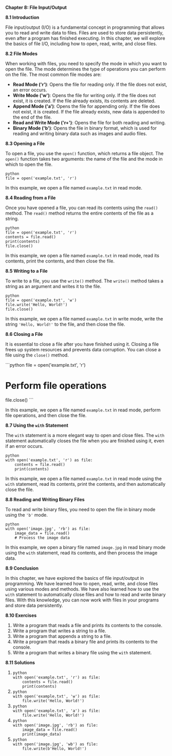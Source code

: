 <p><strong>Chapter 8: File Input/Output</strong></p>

<p><strong>8.1 Introduction</strong></p>

<p>File input/output (I/O) is a fundamental concept in programming that allows you to read and write data to files. Files are used to store data persistently, even after a program has finished executing. In this chapter, we will explore the basics of file I/O, including how to open, read, write, and close files.</p>

<p><strong>8.2 File Modes</strong></p>

<p>When working with files, you need to specify the mode in which you want to open the file. The mode determines the type of operations you can perform on the file. The most common file modes are:</p>

<ul>
<li><strong>Read Mode ('r')</strong>: Opens the file for reading only. If the file does not exist, an error occurs.</li>
<li><strong>Write Mode ('w')</strong>: Opens the file for writing only. If the file does not exist, it is created. If the file already exists, its contents are deleted.</li>
<li><strong>Append Mode ('a')</strong>: Opens the file for appending only. If the file does not exist, it is created. If the file already exists, new data is appended to the end of the file.</li>
<li><strong>Read and Write Mode ('r+')</strong>: Opens the file for both reading and writing.</li>
<li><strong>Binary Mode ('b')</strong>: Opens the file in binary format, which is used for reading and writing binary data such as images and audio files.</li>
</ul>

<p><strong>8.3 Opening a File</strong></p>

<p>To open a file, you use the <code>open()</code> function, which returns a file object. The <code>open()</code> function takes two arguments: the name of the file and the mode in which to open the file.</p>

<p><code>python
file = open('example.txt', 'r')
</code></p>

<p>In this example, we open a file named <code>example.txt</code> in read mode.</p>

<p><strong>8.4 Reading from a File</strong></p>

<p>Once you have opened a file, you can read its contents using the <code>read()</code> method. The <code>read()</code> method returns the entire contents of the file as a string.</p>

<p><code>python
file = open('example.txt', 'r')
contents = file.read()
print(contents)
file.close()
</code></p>

<p>In this example, we open a file named <code>example.txt</code> in read mode, read its contents, print the contents, and then close the file.</p>

<p><strong>8.5 Writing to a File</strong></p>

<p>To write to a file, you use the <code>write()</code> method. The <code>write()</code> method takes a string as an argument and writes it to the file.</p>

<p><code>python
file = open('example.txt', 'w')
file.write('Hello, World!')
file.close()
</code></p>

<p>In this example, we open a file named <code>example.txt</code> in write mode, write the string <code>'Hello, World!'</code> to the file, and then close the file.</p>

<p><strong>8.6 Closing a File</strong></p>

<p>It is essential to close a file after you have finished using it. Closing a file frees up system resources and prevents data corruption. You can close a file using the <code>close()</code> method.</p>

<p>```python
file = open('example.txt', 'r')</p>

<h1>Perform file operations</h1>

<p>file.close()
```</p>

<p>In this example, we open a file named <code>example.txt</code> in read mode, perform file operations, and then close the file.</p>

<p><strong>8.7 Using the <code>with</code> Statement</strong></p>

<p>The <code>with</code> statement is a more elegant way to open and close files. The <code>with</code> statement automatically closes the file when you are finished using it, even if an error occurs.</p>

<p><code>python
with open('example.txt', 'r') as file:
    contents = file.read()
    print(contents)
</code></p>

<p>In this example, we open a file named <code>example.txt</code> in read mode using the <code>with</code> statement, read its contents, print the contents, and then automatically close the file.</p>

<p><strong>8.8 Reading and Writing Binary Files</strong></p>

<p>To read and write binary files, you need to open the file in binary mode using the <code>'b'</code> mode.</p>

<p><code>python
with open('image.jpg', 'rb') as file:
    image_data = file.read()
    # Process the image data
</code></p>

<p>In this example, we open a binary file named <code>image.jpg</code> in read binary mode using the <code>with</code> statement, read its contents, and then process the image data.</p>

<p><strong>8.9 Conclusion</strong></p>

<p>In this chapter, we have explored the basics of file input/output in programming. We have learned how to open, read, write, and close files using various modes and methods. We have also learned how to use the <code>with</code> statement to automatically close files and how to read and write binary files. With this knowledge, you can now work with files in your programs and store data persistently.</p>

<p><strong>8.10 Exercises</strong></p>

<ol>
<li>Write a program that reads a file and prints its contents to the console.</li>
<li>Write a program that writes a string to a file.</li>
<li>Write a program that appends a string to a file.</li>
<li>Write a program that reads a binary file and prints its contents to the console.</li>
<li>Write a program that writes a binary file using the <code>with</code> statement.</li>
</ol>

<p><strong>8.11 Solutions</strong></p>

<ol>
<li><code>python
with open('example.txt', 'r') as file:
    contents = file.read()
    print(contents)
</code></li>
<li><code>python
with open('example.txt', 'w') as file:
    file.write('Hello, World!')
</code></li>
<li><code>python
with open('example.txt', 'a') as file:
    file.write('Hello, World!')
</code></li>
<li><code>python
with open('image.jpg', 'rb') as file:
    image_data = file.read()
    print(image_data)
</code></li>
<li><code>python
with open('image.jpg', 'wb') as file:
    file.write(b'Hello, World!')
</code></li>
</ol>
